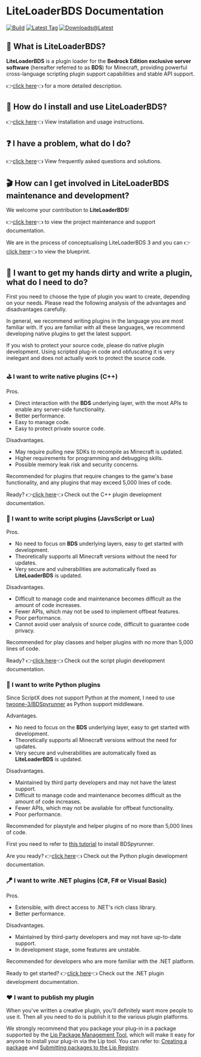 # LiteLoaderBDS Documentation

[![Build](https://img.shields.io/github/actions/workflow/status/LiteLDev/LiteLoaderBDS/cmake_repo.yml?style=for-the-badge)](https://github.com/LiteLDev/LiteLoader/actions)
[![Latest Tag](https://img.shields.io/github/v/tag/LiteLDev/LiteLoaderBDS?label=LATEST%20TAG&style=for-the-badge)](https://github.com/LiteLDev/LiteLoaderBDS/releases/latest)
[![Downloads@Latest](https://img.shields.io/github/downloads/LiteLDev/LiteLoaderbds/latest/total?style=for-the-badge)](https://github.com/LiteLDev/LiteLoaderBDS/releases/latest)

## 🎨 What is LiteLoaderBDS?

**LiteLoaderBDS** is a plugin loader for the **Bedrock Edition exclusive server software** (hereafter referred to as **BDS**) for Minecraft, providing powerful cross-language scripting plugin support capabilities and stable API support.

👉[click here](https://github.com/LiteLDev/LiteLoaderBDS/blob/main/README_zh-cn.md)👈 for a more detailed description.

## 🔨 How do I install and use LiteLoaderBDS?

👉[click here](/Usage.md)👈 View installation and usage instructions.

## ❓ I have a problem, what do I do?

👉[click here](/FAQ.md)👈 View frequently asked questions and solutions.

## 🎬 How can I get involved in LiteLoaderBDS maintenance and development?

We welcome your contribution to **LiteLoaderBDS**!

👉[click here](/Maintenance/)👈 to view the project maintenance and support documentation.

We are in the process of conceptualising LiteLoaderBDS 3 and you can 👉[click here](/Maintenance/Blueprint.md)👈 to view the blueprint.

## 🛴 I want to get my hands dirty and write a plugin, what do I need to do?

First you need to choose the type of plugin you want to create, depending on your needs. Please read the following analysis of the advantages and disadvantages carefully.

In general, we recommend writing plugins in the language you are most familiar with. If you are familiar with all these languages, we recommend developing native plugins to get the latest support.

If you wish to protect your source code, please do native plugin development. Using scripted plug-in code and obfuscating it is very inelegant and does not actually work to protect the source code.

### ⛳ I want to write native plugins (C++)

Pros.
* Direct interaction with the **BDS** underlying layer, with the most APIs to enable any server-side functionality.
* Better performance.
* Easy to manage code.
* Easy to protect private source code.

Disadvantages.
* May require pulling new SDKs to recompile as Minecraft is updated.
* Higher requirements for programming and debugging skills.
* Possible memory leak risk and security concerns.

Recommended for plugins that require changes to the game's base functionality, and any plugins that may exceed 5,000 lines of code.

Ready? 👉[click here](https://cpp.docs.litebds.com/zh-Hans/)👈 Check out the C++ plugin development documentation.

### 🎯 I want to write script plugins (JavsScript or Lua)

Pros.
* No need to focus on **BDS** underlying layers, easy to get started with development.
* Theoretically supports all Minecraft versions without the need for updates.
* Very secure and vulnerabilities are automatically fixed as **LiteLoaderBDS** is updated.

Disadvantages.
* Difficult to manage code and maintenance becomes difficult as the amount of code increases.
* Fewer APIs, which may not be used to implement offbeat features.
* Poor performance.
* Cannot avoid user analysis of source code, difficult to guarantee code privacy.

Recommended for play classes and helper plugins with no more than 5,000 lines of code.

Ready? 👉[click here](/LLSEPluginDevelopment/)👈 Check out the script plugin development documentation.

### 🍳 I want to write Python plugins

Since ScriptX does not support Python at the moment, I need to use [twoone-3/BDSpyrunner](https://github.com/twoone-3/BDSpyrunner) as Python support middleware.

Advantages.
* No need to focus on the **BDS** underlying layer, easy to get started with development.
* Theoretically supports all Minecraft versions without the need for updates.
* Very secure and vulnerabilities are automatically fixed as **LiteLoaderBDS** is updated.

Disadvantages.
* Maintained by third party developers and may not have the latest support.
* Difficult to manage code and maintenance becomes difficult as the amount of code increases.
* Fewer APIs, which may not be available for offbeat functionality.
* Poor performance.

Recommended for playstyle and helper plugins of no more than 5,000 lines of code.

First you need to refer to [this tutorial](https://github.com/twoone-3/BDSpyrunner/wiki) to install BDSpyrunner.

Are you ready? 👉[click here](https://github.com/twoone-3/BDSpyrunner/wiki/Devlopment)👈 Check out the Python plugin development documentation.

### 🪁 I want to write .NET plugins (C#, F# or Visual Basic)

Pros.
* Extensible, with direct access to .NET's rich class library.
* Better performance.

Disadvantages.
* Maintained by third-party developers and may not have up-to-date support.
* In development stage, some features are unstable.

Recommended for developers who are more familiar with the .NET platform.

Ready to get started? 👉[click here](/DotNETPluginDevelopment/)👈 Check out the .NET plugin development documentation.

### ❤️ I want to publish my plugin

When you've written a creative plugin, you'll definitely want more people to use it. Then all you need to do is publish it to the various plugin platforms.

We strongly recommend that you package your plug-in in a package supported by the [Lip Package Management Tool](https://lip.docs.litebds.com), which will make it easy for anyone to install your plug-in via the Lip tool. You can refer to: [Creating a package](https://lip.docs.litebds.com/en/#/tutorials/create_a_lip_tooth) and [Submitting packages to the Lip Registry](https://lip.docs.litebds.com/en/#/tutorials/submit_your_tooth_to_lip_registry).
